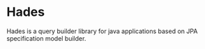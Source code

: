 # Hades


Hades is a query builder library for java applications based on JPA specification model builder. 
